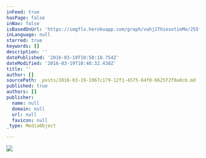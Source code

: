 ```yaml
---
inFeed: true
hasPage: false
inNav: false
isBasedOnUrl: 'https://imgflo.herokuapp.com/graph/vahj1ThiexotieMo/255f5ede38921255f0463eb6658b9971/passthrough.jpg?height=600&input=https%3A%2F%2Fthe-grid-user-content.s3-us-west-2.amazonaws.com%2Fba3b9d16-5b9d-48f6-a70b-adf4a903463e.jpg'
inLanguage: null
starred: true
keywords: []
description: ''
datePublished: '2016-03-19T10:50:18.754Z'
dateModified: '2016-03-19T10:48:32.438Z'
title: ''
author: []
sourcePath: _posts/2016-03-19-1967c179-12f1-4575-84f0-6625f2f0a8cb.md
published: true
authors: []
publisher:
  name: null
  domain: null
  url: null
  favicon: null
_type: MediaObject

---
```

![](https://the-grid-user-content.s3-us-west-2.amazonaws.com/ba3b9d16-5b9d-48f6-a70b-adf4a903463e.jpg)